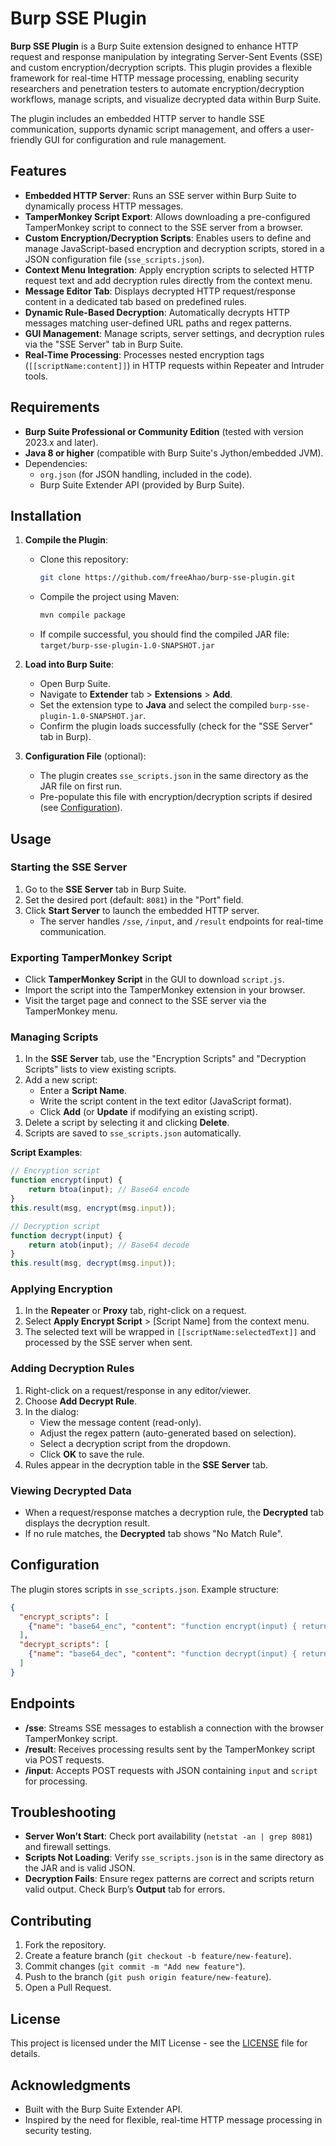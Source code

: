 # Burp SSE Plugin

**Burp SSE Plugin** is a Burp Suite extension designed to enhance HTTP request and response manipulation by integrating Server-Sent Events (SSE) and custom encryption/decryption scripts. This plugin provides a flexible framework for real-time HTTP message processing, enabling security researchers and penetration testers to automate encryption/decryption workflows, manage scripts, and visualize decrypted data within Burp Suite.

The plugin includes an embedded HTTP server to handle SSE communication, supports dynamic script management, and offers a user-friendly GUI for configuration and rule management.

## Features

- **Embedded HTTP Server**: Runs an SSE server within Burp Suite to dynamically process HTTP messages.
- **TamperMonkey Script Export**: Allows downloading a pre-configured TamperMonkey script to connect to the SSE server from a browser.
- **Custom Encryption/Decryption Scripts**: Enables users to define and manage JavaScript-based encryption and decryption scripts, stored in a JSON configuration file (`sse_scripts.json`).
- **Context Menu Integration**: Apply encryption scripts to selected HTTP request text and add decryption rules directly from the context menu.
- **Message Editor Tab**: Displays decrypted HTTP request/response content in a dedicated tab based on predefined rules.
- **Dynamic Rule-Based Decryption**: Automatically decrypts HTTP messages matching user-defined URL paths and regex patterns.
- **GUI Management**: Manage scripts, server settings, and decryption rules via the "SSE Server" tab in Burp Suite.
- **Real-Time Processing**: Processes nested encryption tags (`[[scriptName:content]]`) in HTTP requests within Repeater and Intruder tools.

## Requirements

- **Burp Suite Professional or Community Edition** (tested with version 2023.x and later).
- **Java 8 or higher** (compatible with Burp Suite's Jython/embedded JVM).
- Dependencies:
  - `org.json` (for JSON handling, included in the code).
  - Burp Suite Extender API (provided by Burp Suite).

## Installation

1. **Compile the Plugin**:
   - Clone this repository:
     ```bash
     git clone https://github.com/freeAhao/burp-sse-plugin.git
     ```
   - Compile the project using Maven:
     ```bash
     mvn compile package
     ```
   - If compile successful, you should find the compiled JAR file: `target/burp-sse-plugin-1.0-SNAPSHOT.jar`

2. **Load into Burp Suite**:
   - Open Burp Suite.
   - Navigate to **Extender** tab > **Extensions** > **Add**.
   - Set the extension type to **Java** and select the compiled `burp-sse-plugin-1.0-SNAPSHOT.jar`.
   - Confirm the plugin loads successfully (check for the "SSE Server" tab in Burp).

3. **Configuration File** (optional):
   - The plugin creates `sse_scripts.json` in the same directory as the JAR file on first run.
   - Pre-populate this file with encryption/decryption scripts if desired (see [Configuration](#configuration)).

## Usage

### Starting the SSE Server
1. Go to the **SSE Server** tab in Burp Suite.
2. Set the desired port (default: `8081`) in the "Port" field.
3. Click **Start Server** to launch the embedded HTTP server.
   - The server handles `/sse`, `/input`, and `/result` endpoints for real-time communication.

### Exporting TamperMonkey Script
- Click **TamperMonkey Script** in the GUI to download `script.js`.
- Import the script into the TamperMonkey extension in your browser.
- Visit the target page and connect to the SSE server via the TamperMonkey menu.

### Managing Scripts
1. In the **SSE Server** tab, use the "Encryption Scripts" and "Decryption Scripts" lists to view existing scripts.
2. Add a new script:
   - Enter a **Script Name**.
   - Write the script content in the text editor (JavaScript format).
   - Click **Add** (or **Update** if modifying an existing script).
3. Delete a script by selecting it and clicking **Delete**.
4. Scripts are saved to `sse_scripts.json` automatically.

**Script Examples**:
```javascript
// Encryption script
function encrypt(input) {
    return btoa(input); // Base64 encode
}
this.result(msg, encrypt(msg.input));
```

```javascript
// Decryption script
function decrypt(input) {
    return atob(input); // Base64 decode
}
this.result(msg, decrypt(msg.input));
```

### Applying Encryption
1. In the **Repeater** or **Proxy** tab, right-click on a request.
2. Select **Apply Encrypt Script** > [Script Name] from the context menu.
3. The selected text will be wrapped in `[[scriptName:selectedText]]` and processed by the SSE server when sent.

### Adding Decryption Rules
1. Right-click on a request/response in any editor/viewer.
2. Choose **Add Decrypt Rule**.
3. In the dialog:
   - View the message content (read-only).
   - Adjust the regex pattern (auto-generated based on selection).
   - Select a decryption script from the dropdown.
   - Click **OK** to save the rule.
4. Rules appear in the decryption table in the **SSE Server** tab.

### Viewing Decrypted Data
- When a request/response matches a decryption rule, the **Decrypted** tab displays the decryption result.
- If no rule matches, the **Decrypted** tab shows "No Match Rule".

## Configuration

The plugin stores scripts in `sse_scripts.json`. Example structure:
```json
{
  "encrypt_scripts": [
    {"name": "base64_enc", "content": "function encrypt(input) { return btoa(input); } this.result(msg, encrypt(msg.input));"}
  ],
  "decrypt_scripts": [
    {"name": "base64_dec", "content": "function decrypt(input) { return atob(input); } this.result(msg, decrypt(msg.input));"}
  ]
}
```

## Endpoints

- **/sse**: Streams SSE messages to establish a connection with the browser TamperMonkey script.
- **/result**: Receives processing results sent by the TamperMonkey script via POST requests.
- **/input**: Accepts POST requests with JSON containing `input` and `script` for processing.

## Troubleshooting

- **Server Won’t Start**: Check port availability (`netstat -an | grep 8081`) and firewall settings.
- **Scripts Not Loading**: Verify `sse_scripts.json` is in the same directory as the JAR and is valid JSON.
- **Decryption Fails**: Ensure regex patterns are correct and scripts return valid output. Check Burp’s **Output** tab for errors.

## Contributing

1. Fork the repository.
2. Create a feature branch (`git checkout -b feature/new-feature`).
3. Commit changes (`git commit -m "Add new feature"`).
4. Push to the branch (`git push origin feature/new-feature`).
5. Open a Pull Request.

## License

This project is licensed under the MIT License - see the [LICENSE](LICENSE) file for details.

## Acknowledgments

- Built with the Burp Suite Extender API.
- Inspired by the need for flexible, real-time HTTP message processing in security testing.

